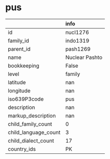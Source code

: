 # pus
|                      | info           |
|:---------------------|:---------------|
| id                   | nucl1276       |
| family_id            | indo1319       |
| parent_id            | pash1269       |
| name                 | Nuclear Pashto |
| bookkeeping          | False          |
| level                | family         |
| latitude             | nan            |
| longitude            | nan            |
| iso639P3code         | pus            |
| description          | nan            |
| markup_description   | nan            |
| child_family_count   | 0              |
| child_language_count | 3              |
| child_dialect_count  | 17             |
| country_ids          | PK             |